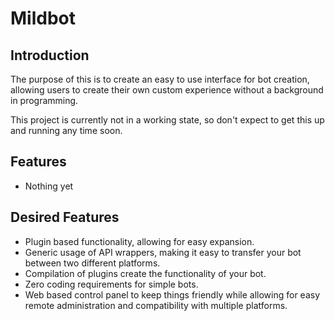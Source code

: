 # Mildbot
## Introduction

The purpose of this is to create an easy to use interface for bot creation, allowing users to create their own custom experience without a background in programming.

This project is currently not in a working state, so don't expect to get this up and running any time soon.

## Features
* Nothing yet

## Desired Features
* Plugin based functionality, allowing for easy expansion.
* Generic usage of API wrappers, making it easy to transfer your bot between two different platforms.
* Compilation of plugins create the functionality of your bot.
* Zero coding requirements for simple bots.
* Web based control panel to keep things friendly while allowing for easy remote administration and compatibility with multiple platforms.